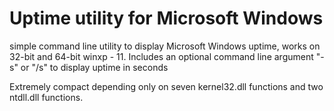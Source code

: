 # Uptime utility for Microsoft Windows

simple command line utility to display Microsoft Windows uptime, works on 32-bit and 64-bit winxp - 11. Includes an optional command line argument "-s" or "/s" to display uptime in seconds


Extremely compact depending only on seven kernel32.dll functions and two ntdll.dll functions.

